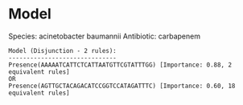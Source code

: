 
# Model

Species: acinetobacter baumannii
Antibiotic: carbapenem

```
Model (Disjunction - 2 rules):
------------------------------
Presence(AAAAATCATTCTCATTAATGTTCGTATTTGG) [Importance: 0.88, 2 equivalent rules]
OR
Presence(AGTTGCTACAGACATCCGGTCCATAGATTTC) [Importance: 0.60, 18 equivalent rules]

```

